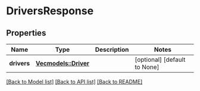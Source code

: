 # DriversResponse

## Properties
Name | Type | Description | Notes
------------ | ------------- | ------------- | -------------
**drivers** | [**Vec<models::Driver>**](Driver.md) |  | [optional] [default to None]

[[Back to Model list]](../README.md#documentation-for-models) [[Back to API list]](../README.md#documentation-for-api-endpoints) [[Back to README]](../README.md)


